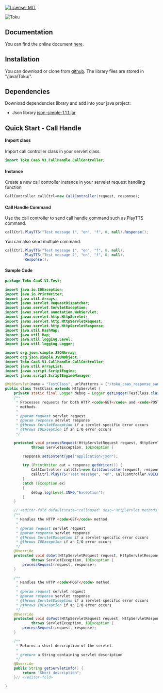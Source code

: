 [![License: MIT](https://img.shields.io/badge/License-MIT-yellow.svg)](https://github.com/cheefoong-toku/toku-caas-sdk/blob/main/LICENSE)

![Toku](https://caasuser.tokuworld.com/images/logo-inverse.png)

## Documentation
You can find the online document [here](https://apidocs.toku.co/).


## Installation
You can download or clone from [github](https://github.com/cheefoong-toku/toku-caas-sdk-java).
The library files are stored in "<root path>/java/Toku/".

## Dependencies
Download dependencies library and add into your java project:
* Json library [json-simple-1.1.1.jar](https://storage.googleapis.com/google-code-archive-downloads/v2/code.google.com/json-simple/json-simple-1.1.1.jar)

## Quick Start - Call Handle
#### Import class
Import call controller class in your servlet class.

```java
import Toku.CaaS.V1.CallHandle.CallController;
```

#### Instance
Create a new call controller instance in your servelet request handling function
```java
CallController callCtrl=new CallController(request, response);
```

#### Call Handle Command
Use the call controller to send call handle command such as PlayTTS command.
```java
callCtrl.PlayTTS("Test message 1", "en", "f", 0, null).Response();
```
You can also send multiple command.
```java
callCtrl.PlayTTS("Test message 1", "en", "f", 0, null).
         PlayTTS("Test message 2", "en", "f", 0, null).
         Response();
```

#### Sample Code

```java
package Toku.CaaS.V1.Test;

import java.io.IOException;
import java.io.PrintWriter;
import java.util.Arrays;
import javax.servlet.RequestDispatcher;
import javax.servlet.ServletException;
import javax.servlet.annotation.WebServlet;
import javax.servlet.http.HttpServlet;
import javax.servlet.http.HttpServletRequest;
import javax.servlet.http.HttpServletResponse;
import java.util.HashMap;
import java.util.Map;
import java.util.logging.Level;
import java.util.logging.Logger;

import org.json.simple.JSONArray;
import org.json.simple.JSONObject;
import Toku.CaaS.V1.CallHandle.CallController;
import java.util.ArrayList;
import javax.script.ScriptEngine;
import javax.script.ScriptEngineManager;

@WebServlet(name = "TestClass", urlPatterns = {"/toku_caas_response_sample"})
public class TestClass extends HttpServlet {
    private static final Logger debug = Logger.getLogger(TestClass.class.getName());
    /**
     * Processes requests for both HTTP <code>GET</code> and <code>POST</code>
     * methods.
     *
     * @param request servlet request
     * @param response servlet response
     * @throws ServletException if a servlet-specific error occurs
     * @throws IOException if an I/O error occurs
     */

    protected void processRequest(HttpServletRequest request, HttpServletResponse response)
            throws ServletException, IOException {

        response.setContentType("application/json");
        
        try (PrintWriter out = response.getWriter()) {
            CallController callCtrl=new CallController(request, response);
            callCtrl.PlayTTS("Test message", "en", CallController.VOICE_FEMALE, 0, false, 0, null, null).Response();
        }
        catch (Exception ex)
        {
            debug.log(Level.INFO,"Exception");
        }
    }

    // <editor-fold defaultstate="collapsed" desc="HttpServlet methods. Click on the + sign on the left to edit the code.">
    /**
     * Handles the HTTP <code>GET</code> method.
     *
     * @param request servlet request
     * @param response servlet response
     * @throws ServletException if a servlet-specific error occurs
     * @throws IOException if an I/O error occurs
     */
    @Override
    protected void doGet(HttpServletRequest request, HttpServletResponse response)
            throws ServletException, IOException {
        processRequest(request, response);
    }

    /**
     * Handles the HTTP <code>POST</code> method.
     *
     * @param request servlet request
     * @param response servlet response
     * @throws ServletException if a servlet-specific error occurs
     * @throws IOException if an I/O error occurs
     */
    @Override
    protected void doPost(HttpServletRequest request, HttpServletResponse response)
            throws ServletException, IOException {
        processRequest(request, response);
    }

    /**
     * Returns a short description of the servlet.
     *
     * @return a String containing servlet description
     */
    @Override
    public String getServletInfo() {
        return "Short description";
    }// </editor-fold>

}

```
